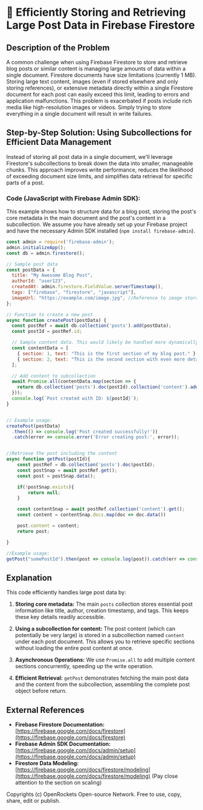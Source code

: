 # 🐞 Efficiently Storing and Retrieving Large Post Data in Firebase Firestore


## Description of the Problem

A common challenge when using Firebase Firestore to store and retrieve blog posts or similar content is managing large amounts of data within a single document.  Firestore documents have size limitations (currently 1 MB).  Storing large text content, images (even if stored elsewhere and only storing references), or extensive metadata directly within a single Firestore document for each post can easily exceed this limit, leading to errors and application malfunctions. This problem is exacerbated if posts include rich media like high-resolution images or videos.  Simply trying to store everything in a single document will result in write failures.

## Step-by-Step Solution: Using Subcollections for Efficient Data Management

Instead of storing all post data in a single document, we'll leverage Firestore's subcollections to break down the data into smaller, manageable chunks.  This approach improves write performance, reduces the likelihood of exceeding document size limits, and simplifies data retrieval for specific parts of a post.

### Code (JavaScript with Firebase Admin SDK):

This example shows how to structure data for a blog post, storing the post's core metadata in the main document and the post's content in a subcollection.  We assume you have already set up your Firebase project and have the necessary Admin SDK installed (`npm install firebase-admin`).

```javascript
const admin = require('firebase-admin');
admin.initializeApp();
const db = admin.firestore();

// Sample post data
const postData = {
  title: "My Awesome Blog Post",
  authorId: "user123",
  createdAt: admin.firestore.FieldValue.serverTimestamp(),
  tags: ["firebase", "firestore", "javascript"],
  imageUrl: "https://example.com/image.jpg", //Reference to image storage location.
};

// Function to create a new post
async function createPost(postData) {
  const postRef = await db.collection('posts').add(postData);
  const postId = postRef.id;

  // Sample content data. This would likely be handled more dynamically in a real app.
  const contentData = [
    { section: 1, text: "This is the first section of my blog post." },
    { section: 2, text: "This is the second section with even more details." },
  ];

  // Add content to subcollection
  await Promise.all(contentData.map(section => {
    return db.collection('posts').doc(postId).collection('content').add(section);
  }));
  console.log(`Post created with ID: ${postId}`);
}


// Example usage:
createPost(postData)
  .then(() => console.log('Post created successfully!'))
  .catch(error => console.error('Error creating post:', error));


//Retrieve the post including the content
async function getPost(postId){
    const postRef = db.collection('posts').doc(postId);
    const postSnap = await postRef.get();
    const post = postSnap.data();

    if(!postSnap.exists){
        return null;
    }

    const contentSnap = await postRef.collection('content').get();
    const content = contentSnap.docs.map(doc => doc.data())

    post.content = content;
    return post;

}

//Example usage:
getPost("somePostId").then(post => console.log(post)).catch(err => console.error(err))
```


## Explanation

This code efficiently handles large post data by:

1. **Storing core metadata:** The main `posts` collection stores essential post information like title, author, creation timestamp, and tags.  This keeps these key details readily accessible.

2. **Using a subcollection for content:** The post content (which can potentially be very large) is stored in a subcollection named `content` under each post document. This allows you to retrieve specific sections without loading the entire post content at once.

3. **Asynchronous Operations:** We use `Promise.all` to add multiple content sections concurrently, speeding up the write operation.

4. **Efficient Retrieval:** `getPost` demonstrates fetching the main post data and the content from the subcollection, assembling the complete post object before return.


## External References

* **Firebase Firestore Documentation:** [https://firebase.google.com/docs/firestore](https://firebase.google.com/docs/firestore)
* **Firebase Admin SDK Documentation:** [https://firebase.google.com/docs/admin/setup](https://firebase.google.com/docs/admin/setup)
* **Firestore Data Modeling:** [https://firebase.google.com/docs/firestore/modeling](https://firebase.google.com/docs/firestore/modeling) (Pay close attention to the section on scaling)

Copyrights (c) OpenRockets Open-source Network. Free to use, copy, share, edit or publish.

